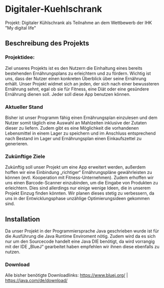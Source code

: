 # Digitaler-Kuehlschrank
Projekt: Digitaler Kühlschrank als Teilnahme an dem Wettbewerb der IHK "My digital life"

## Beschreibung des Projekts

### Projektidee:
Ziel unseres Projekts ist es den Nutzern die Einhaltung eines bereits bestehenden Ernährungsplans zu erleichtern und zu fördern. Wichtig ist uns, dass der Nutzer einen konkreten Überblick über seine Ernährung erhält.
Unser Projekt widmet sich an jeden, der sich nach einer bewussteren Ernährung sehnt, egal ob sie für Fitness, eine Diät oder eine gesündere Ernährung dienen soll. Jeder soll diese App benutzen können.

### Aktueller Stand
Bisher ist unser Programm fähig einen Ernährungsplan einzulesen und dem Nutzer somit täglich eine Auswahl an Mahlzeiten inklusive der Zutaten dieser zu liefern. Zudem gibt es eine Möglichkeit die vorhandenen Lebensmittel in einem Lager zu speichern und im Anschluss entsprechend nach Bestand im Lager und Ernährungsplan einen Einkaufszettel zu generieren.

### Zukünftige Ziele
Zukünftig soll unser Projekt um eine App erweitert werden, außerdem hoffen wir eine Einbindung „richtiger“ Ernährungspläne gewährleisten zu können (evtl. Kooperation mit Fitness-Unternehmen). Zudem erhoffen wir uns einen Barcode-Scanner einzubinden, um die Eingabe von Produkten zu erleichtern. Dies sind allerdings nur einige wenige Ideen, die in unserem Projekt Einzug finden könnten. Wir planen dieses stetig zu verbessern, da uns in der Entwicklungsphase unzählige Optimierungsideen gekommen sind. 

## Installation
Da unser Projekt in der Programmiersprache Java geschrieben wurde ist für die Ausführung die Java Runtime Enviroment nötig. Zudem wird da es sich nur um den Sourcecode handelt eine Java DIE benötigt, da wird vorrangig mit der IDE „BlueJ“ gearbeitet haben empfehlen wir ihnen diese ebenfalls zu nutzen. 

### Download
Alle bisher benötigte Downloadlinks:
https://www.bluej.org/  | 
https://java.com/de/download/

